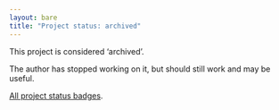 ```yaml
---
layout: bare
title: "Project status: archived"
---
```


This project is considered ‘archived’.

The author has stopped working on it, but should still work and may be useful.

[All project status badges][status].

[status]: /project-status-badges.html
